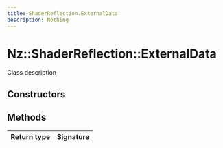 ```yaml
---
title: ShaderReflection.ExternalData
description: Nothing
---
```


# Nz::ShaderReflection::ExternalData

Class description

## Constructors


## Methods

| Return type | Signature |
| ----------- | --------- |
